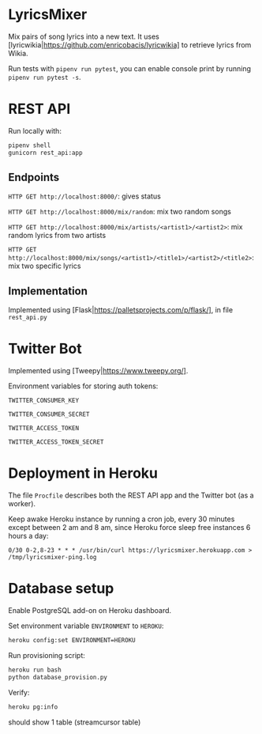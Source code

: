 # LyricsMixer
Mix pairs of song lyrics into a new text. It uses [lyricwikia|https://github.com/enricobacis/lyricwikia] to retrieve lyrics from Wikia.

Run tests with `pipenv run pytest`, you can enable console print by running `pipenv run pytest -s`.


# REST API
Run locally with:

```bash
pipenv shell
gunicorn rest_api:app
```


## Endpoints

`HTTP GET http://localhost:8000/`: gives status

`HTTP GET http://localhost:8000/mix/random`: mix two random songs

`HTTP GET http://localhost:8000/mix/artists/<artist1>/<artist2>`: mix random lyrics from two artists

`HTTP GET http://localhost:8000/mix/songs/<artist1>/<title1>/<artist2>/<title2>`: mix two specific lyrics


## Implementation
Implemented using [Flask|https://palletsprojects.com/p/flask/], in file `rest_api.py`


# Twitter Bot
Implemented using [Tweepy|https://www.tweepy.org/].

Environment variables for storing auth tokens:

`TWITTER_CONSUMER_KEY`

`TWITTER_CONSUMER_SECRET`

`TWITTER_ACCESS_TOKEN`

`TWITTER_ACCESS_TOKEN_SECRET`


# Deployment in Heroku
The file `Procfile` describes both the REST API app and the Twitter bot (as a worker).

Keep awake Heroku instance by running a cron job, every 30 minutes except between 2 am and 8 am, since Heroku force sleep free instances 6 hours a day:

`0/30 0-2,8-23 * * * /usr/bin/curl https://lyricsmixer.herokuapp.com > /tmp/lyricsmixer-ping.log`


# Database setup
Enable PostgreSQL add-on on Heroku dashboard.


Set environment variable `ENVIRONMENT` to `HEROKU`:

```bash
heroku config:set ENVIRONMENT=HEROKU
```

Run provisioning script:

```bash
heroku run bash
python database_provision.py
```


Verify:

```bash
heroku pg:info
```

should show 1 table (streamcursor table)
